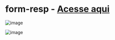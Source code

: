 # form-resp - <a href="https://paulovarrone.github.io/form-resp/" target="_blank">Acesse aqui</a>

![image](https://user-images.githubusercontent.com/100317569/216676997-60720855-66d8-411a-9ce6-8f3af014daaa.png)


![image](https://user-images.githubusercontent.com/100317569/216676269-b34ae212-c1f9-40ab-b19f-e9ab517018c4.png)
